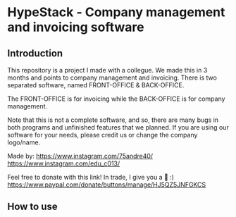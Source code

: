 # HypeStack - Company management and invoicing software

## Introduction
This repository is a project I made with a collegue. We made this in 3 months and points to company management and invoicing.
There is two separated software, named FRONT-OFFICE & BACK-OFFICE.

The FRONT-OFFICE is for invoicing while the BACK-OFFICE is for company management.

Note that this is not a complete software, and so, there are many bugs in both programs and unfinished features that we planned.
If you are using our software for your needs, please credit us or change the company logo/name.

Made by:
https://www.instagram.com/75andre40/
https://www.instagram.com/edu_c013/

Feel free to donate with this link! In trade, I give you a 🍪 :)
https://www.paypal.com/donate/buttons/manage/HJ5QZ5JNFGKCS

## How to use
